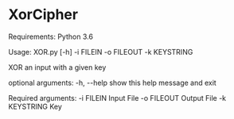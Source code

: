 # XorCipher
Requirements: Python 3.6

Usage: XOR.py [-h] -i FILEIN -o FILEOUT -k KEYSTRING

XOR an input with a given key

optional arguments:
  -h, --help    show this help message and exit

Required arguments:
  -i FILEIN     Input File
  -o FILEOUT    Output File
  -k KEYSTRING  Key
